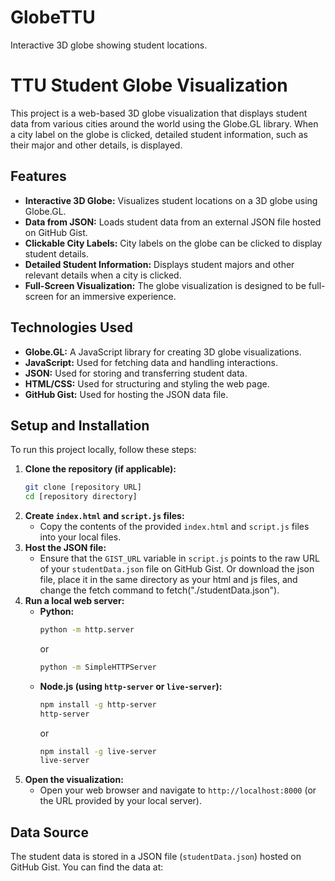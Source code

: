 # GlobeTTU
Interactive 3D globe showing student locations.
# TTU Student Globe Visualization

This project is a web-based 3D globe visualization that displays student data from various cities around the world using the Globe.GL library. When a city label on the globe is clicked, detailed student information, such as their major and other details, is displayed.

## Features

* **Interactive 3D Globe:** Visualizes student locations on a 3D globe using Globe.GL.
* **Data from JSON:** Loads student data from an external JSON file hosted on GitHub Gist.
* **Clickable City Labels:** City labels on the globe can be clicked to display student details.
* **Detailed Student Information:** Displays student majors and other relevant details when a city is clicked.
* **Full-Screen Visualization:** The globe visualization is designed to be full-screen for an immersive experience.

## Technologies Used

* **Globe.GL:** A JavaScript library for creating 3D globe visualizations.
* **JavaScript:** Used for fetching data and handling interactions.
* **JSON:** Used for storing and transferring student data.
* **HTML/CSS:** Used for structuring and styling the web page.
* **GitHub Gist:** Used for hosting the JSON data file.

## Setup and Installation

To run this project locally, follow these steps:

1.  **Clone the repository (if applicable):**
    ```bash
    git clone [repository URL]
    cd [repository directory]
    ```
2.  **Create `index.html` and `script.js` files:**
    * Copy the contents of the provided `index.html` and `script.js` files into your local files.
3.  **Host the JSON file:**
    * Ensure that the `GIST_URL` variable in `script.js` points to the raw URL of your `studentData.json` file on GitHub Gist. Or download the json file, place it in the same directory as your html and js files, and change the fetch command to fetch("./studentData.json").
4.  **Run a local web server:**
    * **Python:**
        ```bash
        python -m http.server
        ```
        or
        ```bash
        python -m SimpleHTTPServer
        ```
    * **Node.js (using `http-server` or `live-server`):**
        ```bash
        npm install -g http-server
        http-server
        ```
        or
        ```bash
        npm install -g live-server
        live-server
        ```
5.  **Open the visualization:**
    * Open your web browser and navigate to `http://localhost:8000` (or the URL provided by your local server).

## Data Source

The student data is stored in a JSON file (`studentData.json`) hosted on GitHub Gist. You can find the data at:
